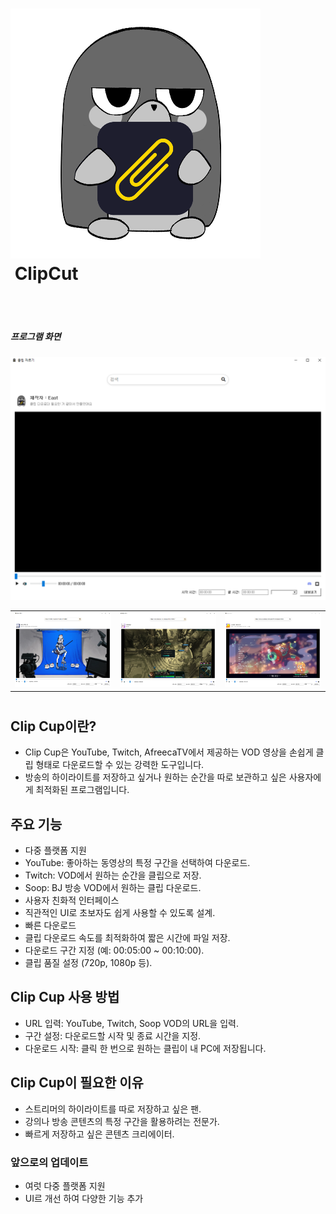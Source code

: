 <h1 style="padding: unset; border: unset;"><img src="https://github.com/whynull02/clip_app/blob/main/image/clip_cut.png">&nbsp;<span>ClipCut</span></h1>

<br/>
<br/>

##### 프로그램 화면
<img src="https://github.com/whynull02/clip_app/blob/main/image/1.png">
<table>
    <tr>
        <td>
            <img src="https://github.com/whynull02/clip_app/blob/main/image/2.png">
        </td>
        <td>
            <img src="https://github.com/whynull02/clip_app/blob/main/image/3.png">
        </td>
        <td>
            <img src="https://github.com/whynull02/clip_app/blob/main/image/4.png">
        </td>
    </tr>
</table>

#

## Clip Cup이란?
- Clip Cup은 YouTube, Twitch, AfreecaTV에서 제공하는 VOD 영상을 손쉽게 클립 형태로 다운로드할 수 있는 강력한 도구입니다.
- 방송의 하이라이트를 저장하고 싶거나 원하는 순간을 따로 보관하고 싶은 사용자에게 최적화된 프로그램입니다.


## 주요 기능
- 다중 플랫폼 지원
- YouTube: 좋아하는 동영상의 특정 구간을 선택하여 다운로드.
- Twitch: VOD에서 원하는 순간을 클립으로 저장.
- Soop: BJ 방송 VOD에서 원하는 클립 다운로드.
- 사용자 친화적 인터페이스
- 직관적인 UI로 초보자도 쉽게 사용할 수 있도록 설계.
- 빠른 다운로드
- 클립 다운로드 속도를 최적화하여 짧은 시간에 파일 저장.
- 다운로드 구간 지정 (예: 00:05:00 ~ 00:10:00).
- 클립 품질 설정 (720p, 1080p 등).


## Clip Cup 사용 방법
- URL 입력: YouTube, Twitch, Soop VOD의 URL을 입력.
- 구간 설정: 다운로드할 시작 및 종료 시간을 지정.
- 다운로드 시작: 클릭 한 번으로 원하는 클립이 내 PC에 저장됩니다.


## Clip Cup이 필요한 이유

- 스트리머의 하이라이트를 따로 저장하고 싶은 팬.
- 강의나 방송 콘텐츠의 특정 구간을 활용하려는 전문가.
- 빠르게 저장하고 싶은 콘텐츠 크리에이터.


### 앞으로의 업데이트

- 여럿 다중 플랫폼 지원
- UI르 개선 하여 다양한 기능 추가





[Releases]: https://github.com/whynull02/clip_app/releases
